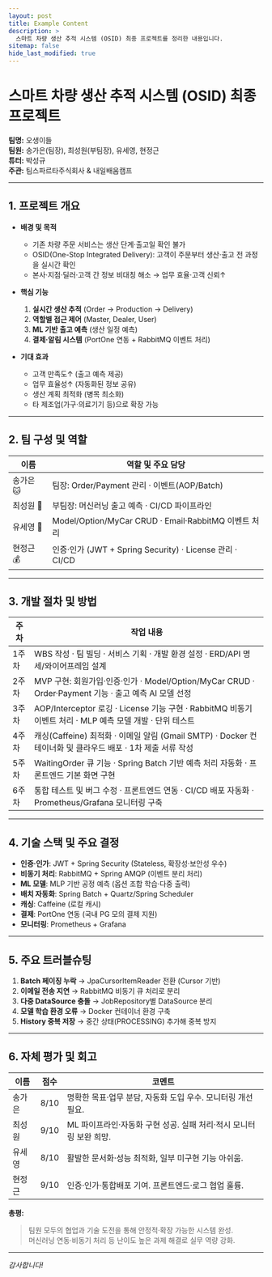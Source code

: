 ```yaml
---
layout: post
title: Example Content
description: >
  스마트 차량 생산 추적 시스템 (OSID) 최종 프로젝트를 정리한 내용입니다.
sitemap: false
hide_last_modified: true
---
```


# 스마트 차량 생산 추적 시스템 (OSID) 최종 프로젝트

**팀명:** 오생이들  
**팀원:** 송가은(팀장), 최성원(부팀장), 유세영, 현정근  
**튜터:** 박성규  
**주관:** 팀스파르타주식회사 & 내일배움캠프

---

## 1. 프로젝트 개요

- **배경 및 목적**
  - 기존 차량 주문 서비스는 생산 단계·출고일 확인 불가
  - OSID(One-Stop Integrated Delivery): 고객이 주문부터 생산·출고 전 과정을 실시간 확인
  - 본사·지점·딜러·고객 간 정보 비대칭 해소 → 업무 효율·고객 신뢰↑

- **핵심 기능**
  1. **실시간 생산 추적** (Order → Production → Delivery)
  2. **역할별 접근 제어** (Master, Dealer, User)
  3. **ML 기반 출고 예측** (생산 일정 예측)
  4. **결제·알림 시스템** (PortOne 연동 + RabbitMQ 이벤트 처리)

- **기대 효과**
  - 고객 만족도↑ (출고 예측 제공)
  - 업무 효율성↑ (자동화된 정보 공유)
  - 생산 계획 최적화 (병목 최소화)
  - 타 제조업(가구·의료기기 등)으로 확장 가능

---

## 2. 팀 구성 및 역할

| 이름     | 역할 및 주요 담당                                       |
|--------|---------------------------------------------------|
| 송가은 🐱 | 팀장: Order/Payment 관리 · 이벤트(AOP/Batch)            |
| 최성원 🍄 | 부팀장: 머신러닝 출고 예측 · CI/CD 파이프라인              |
| 유세영 🍔 | Model/Option/MyCar CRUD · Email·RabbitMQ 이벤트 처리 |
| 현정근 💰 | 인증·인가 (JWT + Spring Security) · License 관리 · CI/CD  |

---

## 3. 개발 절차 및 방법

| 주차   | 작업 내용                                                                                                        |
|------|---------------------------------------------------------------------------------------------------------------|
| 1주차  | WBS 작성 · 팀 빌딩 · 서비스 기획 · 개발 환경 설정 · ERD/API 명세/와이어프레임 설계                                         |
| 2주차  | MVP 구현: 회원가입·인증·인가 · Model/Option/MyCar CRUD · Order·Payment 기능 · 출고 예측 AI 모델 선정                     |
| 3주차  | AOP/Interceptor 로깅 · License 기능 구현 · RabbitMQ 비동기 이벤트 처리 · MLP 예측 모델 개발 · 단위 테스트                      |
| 4주차  | 캐싱(Caffeine) 최적화 · 이메일 알림 (Gmail SMTP) · Docker 컨테이너화 및 클라우드 배포 · 1차 제출 서류 작성                  |
| 5주차  | WaitingOrder 큐 기능 · Spring Batch 기반 예측 처리 자동화 · 프론트엔드 기본 화면 구현                                    |
| 6주차  | 통합 테스트 및 버그 수정 · 프론트엔드 연동 · CI/CD 배포 자동화 · Prometheus/Grafana 모니터링 구축                         |

---

## 4. 기술 스택 및 주요 결정

- **인증·인가**: JWT + Spring Security (Stateless, 확장성·보안성 우수)
- **비동기 처리**: RabbitMQ + Spring AMQP (이벤트 분리 처리)
- **ML 모델**: MLP 기반 공정 예측 (옵션 조합 학습·다중 출력)
- **배치 자동화**: Spring Batch + Quartz/Spring Scheduler
- **캐싱**: Caffeine (로컬 캐시)
- **결제**: PortOne 연동 (국내 PG 모의 결제 지원)
- **모니터링**: Prometheus + Grafana

---

## 5. 주요 트러블슈팅

1. **Batch 페이징 누락** → JpaCursorItemReader 전환 (Cursor 기반)
2. **이메일 전송 지연** → RabbitMQ 비동기 큐 처리로 분리
3. **다중 DataSource 충돌** → JobRepository별 DataSource 분리
4. **모델 학습 환경 오류** → Docker 컨테이너 환경 구축
5. **History 중복 저장** → 중간 상태(PROCESSING) 추가해 중복 방지

---

## 6. 자체 평가 및 회고

| 이름   | 점수 | 코멘트                                                         |
|------|----|-------------------------------------------------------------|
| 송가은 | 8/10 | 명확한 목표·업무 분담, 자동화 도입 우수. 모니터링 개선 필요.           |
| 최성원 | 9/10 | ML 파이프라인·자동화 구현 성공. 실패 처리·적시 모니터링 보완 희망.   |
| 유세영 | 8/10 | 활발한 문서화·성능 최적화, 일부 미구현 기능 아쉬움.                  |
| 현정근 | 9/10 | 인증·인가·통합배포 기여. 프론트엔드·로그 협업 훌륭.                    |

**총평:**
> 팀원 모두의 협업과 기술 도전을 통해 안정적·확장 가능한 시스템 완성.  
> 머신러닝 연동·비동기 처리 등 난이도 높은 과제 해결로 실무 역량 강화.

---

*감사합니다!*  
